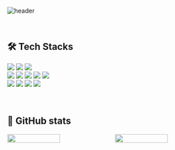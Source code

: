 ![header](https://capsule-render.vercel.app/api?type=Speech&color=1A73E8&height=180&section=header&text=Jihye's%20GitHub&fontSize=45&fontColor=ffffff&fontAlign=70&fontAlignY=50&desc=Hi,%20there!&descSize=30&descColor=ffffff&descAlign=80&descAlignY=25)

<br>

## 🛠️ Tech Stacks
<div>
  <!-- 안드로이드 -->
  <img src="https://img.shields.io/badge/Android-3DDC84?style=for-the-badge&logo=Android&logoColor=white">
  <img src="https://img.shields.io/badge/Java-007396?style=for-the-badge&logo=Java&logoColor=white">
  <img src="https://img.shields.io/badge/kotlin-7F52FF?style=for-the-badge&logo=kotlin&logoColor=white">
  <br>
  <!-- 프론트엔드 -->
  <img src="https://img.shields.io/badge/Javascript-F7DF1E?style=for-the-badge&logo=Javascript&logoColor=white">
  <img src="https://img.shields.io/badge/React-61DAFB?style=for-the-badge&logo=React&logoColor=white">
  <img src="https://img.shields.io/badge/Tailwind CSS-06B6D4?style=for-the-badge&logo=Tailwind CSS&logoColor=white">
  <img src="https://img.shields.io/badge/StyledComponents-DB7093?style=for-the-badge&logo=StyledComponents&logoColor=white">
  <img src="https://img.shields.io/badge/Bootstrap-7952B3?style=for-the-badge&logo=Bootstrap&logoColor=white">
  <br>
  <!-- 그 외 -->
  <img src="https://img.shields.io/badge/python-3776AB?style=for-the-badge&logo=python&logoColor=white">
  <img src="https://img.shields.io/badge/C++-00599C?style=for-the-badge&logo=C%2B%2B&logoColor=white">
  <img src="https://img.shields.io/badge/MySQL-4479A1?style=for-the-badge&logo=MySQL&logoColor=white">
  <img src="https://img.shields.io/badge/Firebase-FFCA28?style=for-the-badge&logo=Firebase&logoColor=white">
</div>

<br>
<br>

## 🏅 GitHub stats
<div style="display: flex; flex-direction: row;">
  <img src="https://streak-stats.demolab.com?user=modzivv&theme=meta-light&hide_border=true" width="49%" />
  <img src="https://github-readme-stats.vercel.app/api?username=modzivv&show_icons=true&bg_color=00000000" width="49%" />
</div>
<br>
